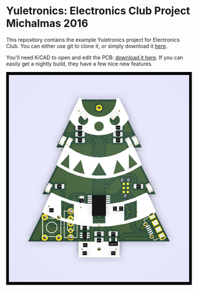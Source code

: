 # Yuletronics: Electronics Club Project Michalmas 2016

This repository contains the example Yuletronics project for Electronics Club. 
You can either use git to clone it, or simply download it 
[here](https://github.com/adamgreig/yuletronics/archive/master.zip).

You'll need KiCAD to open and edit the PCB: [download it 
here](http://kicad-pcb.org/). If you can easily get a nightly build, they have 
a few nice new features.

![3d render](pcb/yuletronics.png)
